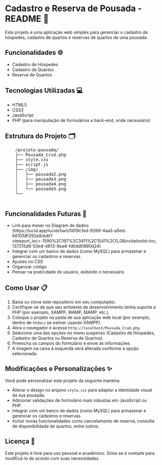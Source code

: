<body>
    <h1>Cadastro e Reserva de Pousada - README 🏨</h1>
    <p>Este projeto é uma aplicação web simples para gerenciar o cadastro de hóspedes, cadastro de quartos e reservas de quartos de uma pousada.</p>
    <h2>Funcionalidades ⚙️</h2>
    <ul>
        <li>Cadastro de Hóspedes</li>
        <li>Cadastro de Quartos</li>
        <li>Reserva de Quartos</li>
    </ul>
    <h2>Tecnologias Utilizadas 💻</h2>
    <ul>
        <li>HTML5</li>
        <li>CSS3</li>
        <li>JavaScript</li>
        <li>PHP (para manipulação de formulários e back-end, onde necessário)</li>
    </ul>
    <h2>Estrutura do Projeto 🗂️</h2>
    <pre>
    /projeto-pousada/
    ├── Pousada_Crud.php      
    ├── style.css             
    ├── script.js          
    ├── /img/                
    │   ├── pousada2.png     
    │   ├── pousada3.png       
    │   ├── pousada4.png    
    │   └── pousada5.png      
    └──
    </pre>
    <h2>Funcionalidades Futuras 🚀</h2>
    <ul>
        <li>Link para mexer no Diagram de dados:(https://lucid.app/lucidchart/0819c1ed-9269-4aa5-a5ed-661058f292a9/edit?viewport_loc=-1590%2C197%2C3411%2C1541%2C0_0&invitationId=inv_137215d6-53ed-4613-8ea4-fd0dd0890d24)</li>
      <li>Integrar com um banco de dados (como MySQL) para armazenar e gerenciar os cadastros e reservas.</li>
      <li>Ajustes no CSS</li>
        <li>Organizar código</li>
        <li>Pensar na praticidade do usuário, exibindo o necessário</li>
    </ul>
    <h2>Como Usar 📋</h2>
    <ol>
        <li>Baixe ou clone este repositório em seu computador.</li>
        <li>Certifique-se de que seu ambiente de desenvolvimento tenha suporte a PHP (por exemplo, XAMPP, WAMP, MAMP, etc.).</li>
        <li>Coloque o projeto na pasta de sua aplicação web local (por exemplo, dentro de <code>htdocs</code> se estiver usando XAMPP).</li>
        <li>Abra o navegador e acesse <code>http://localhost/Pousada_Crud.php</code>.</li>
        <li>Selecione uma das opções no menu suspenso (Cadastro de Hóspedes, Cadastro de Quartos ou Reserva de Quartos).</li>
        <li>Preencha os campos do formulário e envie as informações.</li>
        <li>A imagem na caixa à esquerda será alterada conforme a opção selecionada.</li>
    </ol>
    <h2>Modificações e Personalizações ✨</h2>
    <p>Você pode personalizar este projeto da seguinte maneira:</p>
    <ul>
        <li>Alterar o design no arquivo <code>style.css</code> para adaptar a identidade visual da sua pousada.</li>
        <li>Adicionar validações de formulário mais robustas em JavaScript ou PHP.</li>
        <li>Integrar com um banco de dados (como MySQL) para armazenar e gerenciar os cadastros e reservas.</li>
        <li>Incluir novas funcionalidades como cancelamento de reserva, consulta de disponibilidade de quartos, entre outros.</li>
    </ul>
    <h2>Licença 📜</h2>
    <p>Este projeto é livre para uso pessoal e acadêmico. Sinta-se à vontade para modificá-lo de acordo com suas necessidades.</p>

</body>
</html>
